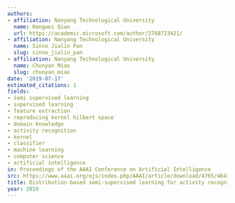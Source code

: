 ```yaml
---
authors:
- affiliation: Nanyang Technological University
  name: Hangwei Qian
  url: https://academic.microsoft.com/author/2788723421/
- affiliation: Nanyang Technological University
  name: Sinno Jialin Pan
  slug: sinno_jialin_pan
- affiliation: Nanyang Technological University
  name: Chunyan Miao
  slug: chunyan_miao
date: '2019-07-17'
estimated_citations: 1
fields:
- semi supervised learning
- supervised learning
- feature extraction
- reproducing kernel hilbert space
- domain knowledge
- activity recognition
- kernel
- classifier
- machine learning
- computer science
- artificial intelligence
in: Proceedings of the AAAI Conference on Artificial Intelligence
src: https://www.aaai.org/ojs/index.php/AAAI/article/download/4765/4643
title: Distribution-based semi-supervised learning for activity recognition
year: 2019
---
```

